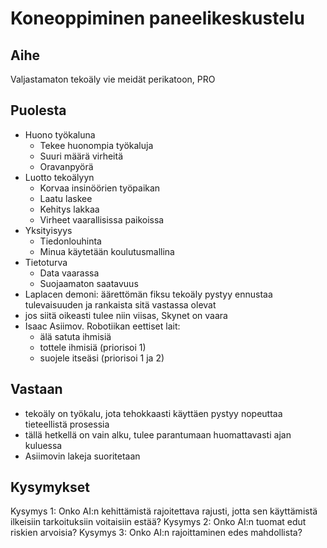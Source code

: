 # Koneoppiminen paneelikeskustelu

## Aihe
Valjastamaton tekoäly vie meidät perikatoon, PRO

## Puolesta
- Huono työkaluna
    - Tekee huonompia työkaluja
    - Suuri määrä virheitä
    - Oravanpyörä
- Luotto tekoälyyn
    - Korvaa insinöörien työpaikan
    - Laatu laskee
    - Kehitys lakkaa
    - Virheet vaarallisissa paikoissa
- Yksityisyys
    - Tiedonlouhinta
    - Minua käytetään koulutusmallina
- Tietoturva
    - Data vaarassa
    - Suojaamaton saatavuus
- Laplacen demoni: äärettömän fiksu tekoäly pystyy ennustaa tulevaisuuden ja rankaista sitä vastassa olevat
- jos siitä oikeasti tulee niin viisas, Skynet on vaara
- Isaac Asiimov. Robotiikan eettiset lait:
    - älä satuta ihmisiä
    - tottele ihmisiä (priorisoi 1)
    - suojele itseäsi (priorisoi 1 ja 2)

## Vastaan
- tekoäly on työkalu, jota tehokkaasti käyttäen pystyy nopeuttaa tieteellistä prosessia
- tällä hetkellä on vain alku, tulee parantumaan huomattavasti ajan kuluessa
- Asiimovin lakeja suoritetaan

## Kysymykset
Kysymys 1: Onko AI:n kehittämistä rajoitettava rajusti, jotta sen käyttämistä ilkeisiin tarkoituksiin voitaisiin estää?
Kysymys 2: Onko AI:n tuomat edut riskien arvoisia?
Kysymys 3: Onko AI:n rajoittaminen edes mahdollista?